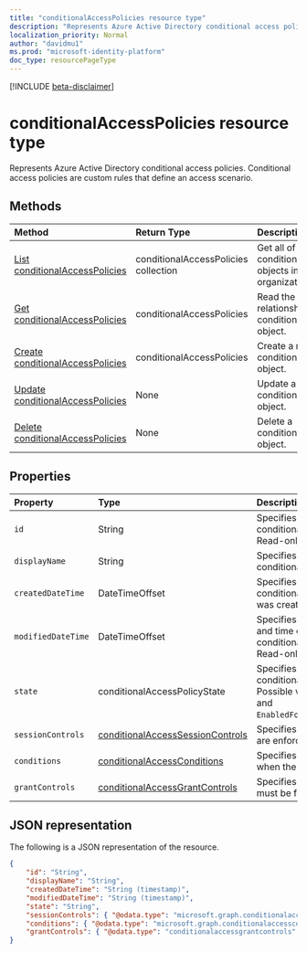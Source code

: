 ```yaml
---
title: "conditionalAccessPolicies resource type"
description: "Represents Azure Active Directory conditional access policies. Conditional access policies are custom rules that define an access scenario."
localization_priority: Normal
author: "davidmu1"
ms.prod: "microsoft-identity-platform"
doc_type: resourcePageType
---
```


[!INCLUDE [beta-disclaimer](../../includes/beta-disclaimer.md)]

# conditionalAccessPolicies resource type

Represents Azure Active Directory conditional access policies. Conditional access policies are custom rules that define an access scenario.

## Methods

| Method | Return Type | Description |
|:------ |:----------- |:----------- |
| [List conditionalAccessPolicies](../api/conditionalaccesspolicies-list.md) | conditionalAccessPolicies collection | Get all of the conditionalAccessPolicies objects in the organization. |
| [Get conditionalAccessPolicies](../api/conditionalaccesspolicies-get.md) | conditionalAccessPolicies | Read the properties and relationships of a conditionalAccessPolicies object. |
| [Create conditionalAccessPolicies](../api/conditionalaccesspolicies-post-conditionalaccesspolicies.md) | conditionalAccessPolicies | Create a new conditionalAccessPolicies object. |
| [Update conditionalAccessPolicies](../api/conditionalaccesspolicies-update.md)| None | Update a conditionalAccessPolicies object. |
| [Delete conditionalAccessPolicies](../api/conditionalaccesspolicies-delete.md)| None | Delete a conditionalAccessPolicies object. |

## Properties

| Property | Type | Description |
|:-------- |:---- |:----------- |
| `id` | String | Specifies the identifier of a conditionalAccessPolicies object. Read-only. |
| `displayName` | String | Specifies a display name for the conditionalAccessPolicies object. |
| `createdDateTime` | DateTimeOffset | Specifies the time that the conditionalAccessPolicies object was created. Read-only. |
| `modifiedDateTime` | DateTimeOffset | Specifies the last modification date and time of the conditionalAccessPolicies object. Read-only. |
| `state` | conditionalAccessPolicyState | Specifies the state of the conditionalAccessPolicies object. Possible values: `Enabled`, `Disabled`, and `EnabledForReportingButNotEnforced`. |
| `sessionControls` | [conditionalAccessSessionControls](conditionalaccesssessioncontrols.md) | Specifies the session controls that are enforced after sign-in. |
| `conditions` | [conditionalAccessConditions](conditionalaccessconditions.md) | Specifies the conditions that govern when the policy applies. |
| `grantControls` | [conditionalAccessGrantControls](conditionalaccessgrantcontrols.md) | Specifies the grant controls that must be fulfilled to pass the policy. |

## JSON representation

The following is a JSON representation of the resource.

<!-- {
  "blockType": "resource",
  "keyProperty":"id",
  "optionalProperties": [
    "displayName",
    "state",
    "sessionControls",
    "conditions",
    "grantControls"
  ],
  "@odata.type": "microsoft.graph.conditionalaccesspolicies"
}-->

```json
{
    "id": "String",
    "displayName": "String",
    "createdDateTime": "String (timestamp)",
    "modifiedDateTime": "String (timestamp)",
    "state": "String",
    "sessionControls": { "@odata.type": "microsoft.graph.conditionalaccesssessioncontrols" },
    "conditions": { "@odata.type": "microsoft.graph.conditionalaccessconditions" },
    "grantControls": { "@odata.type": "conditionalaccessgrantcontrols" }
}
```

<!-- uuid: 8fcb5dbc-d5aa-4681-8e31-b001d5168d79
2015-10-25 14:57:30 UTC -->
<!--
{
  "type": "#page.annotation",
  "description": "conditionalaccesspolicies resource",
  "keywords": "",
  "section": "documentation",
  "tocPath": "",
  "suppressions": []
}
-->